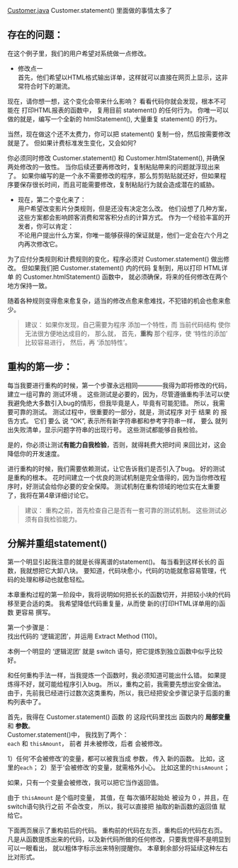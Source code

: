 
[Customer.java](Customer.java) Customer.statement() 里面做的事情太多了

## 存在的问题：

在这个例子里，我们的用户希望对系统做一点修改。

- 修改点一  
首先，他们希望以HTML格式输出详单，这样就可以直接在网页上显示，这非常符合时下的潮流。

现在，请你想一想，这个变化会带来什么影响？ 
看看代码你就会发现，根本不可能在 打印HTML报表的函数中， 复用目前 statement() 的任何行为。 
你唯一可以做的就是，编写一个全新的 htmlStatement(), 大量重复 statement() 的行为。 

当然，现在做这个还不太费力，你可以把 statement() 复制一份，然后按需要修改就是了。
但如果计费标准发生变化，又会如何?

你必须同时修改 Customer.statement() 和 Customer.htmlStatement(), 并确保两处修改的一致性。 
当你后续还要再修改时，复制粘贴帶来的问题就浮现出来了。 
如果你编写的是一个永不需要修改的程序，那么剪剪贴贴就还好，但如果程序要保存很长时间，而且可能需要修改，复制粘贴行为就会造成潜在的威胁。

- 现在，第二个变化来了：  
用户希望改变影片分类规则，但是还没有决定怎么改。 
他们设想了几种方案，这些方案都会影响顾客消费和常客积分点的计算方式。 
作为一个经验丰富的开发者，你可以肯定：  
不论用户提出什么方案，你唯一能够获得的保证就是，他们一定会在六个月之内再次修改它。

为了应付分类规则和计费规则的变化，程序必须对  Customer.statement()  做出修改。 
但如果我们把 Customer.statement() 内的代码 复制到，用以打印 HTML详单 的 Customer.htmlStatement() 函数中，
就必须确保，将来的任何修改在两个地方保持一致。 

随着各种规则变得愈来愈复杂，适当的修改点愈来愈难找，不犯错的机会也愈来愈少。

>建议： 
如果你发现，自己需要为程序 添加一个特性，而 当前代码结构 使你无法很方便地达成目的， 
那么就，
首先，**重构** 那个程序，使 ‘特性的添加’ 比较容易进行， 
然后，再 ‘添加特性’。


## 重构的第一步：
每当我要进行重构的时候，第一个步骤永远相同————我得为即将修改的代码，建立一组可靠的 测试环境 。 
这些测试是必要的，因为，尽管遵循重构手法可以使我避免绝大多数引入bug的情形，但我毕竟是人，毕竟有可能犯错。 
所以，我需要可靠的测试。
测试过程中，很重要的一部分，就是，测试程序 对于 结果 的 报告方式。
它们 要么 说 “OK”, 表示所有新字符串都和参考字符串一样，
    要么 就列出失败清单，显示问题字符串的出现行号。
这些测试都能够自我检验。 

是的，你必须让测试**有能力自我检验**，否则，就得耗费大把时间 来回比对，这会降低你的开发速度。 

进行重构的时候，我们需要依赖测试，让它告诉我们是否引入了bug。 好的测试是重构的根本。
花时间建立一个优良的测试机制是完全值得的，因为当你修改程序时，好测试会给你必要的安全保障。 
测试机制在重构领域的地位实在太重要了，我将在第4章详细讨论它。


>建议： 重构之前，首先检查自己是否有一套可靠的测试机制。 这些测试必须有自我检验能力。

## 分解并重组statement()
第⼀个明显引起我注意的就是⻓得离谱的statement()。
每当看到这样⻓⻓的 函数，我就想把它⼤卸⼋块。
要知道，代码块愈⼩，代码的功能就愈容易管理，代码的处理和移动也就愈轻松。

本章重构过程的第一阶段中，我将说明如何把长长的函数切开，并把较小块的代码移至更合适的类。
我希望降低代码重复量，从而使 新的(打印HTML详单用的)函数 更容易 撰写。

第一个步骤是：  
找出代码的 ‘逻辑泥团’，并运用 Extract Method (110)。 

本例一个明显的 ‘逻辑泥团’ 就是 switch 语句，把它提炼到独立函数中似乎比较好。

和任何重构手法一样，当我提炼一个函数时，我必须知道可能出什么错。
如果提炼得不好，就可能给程序引入bug。 
所以，重构之前，我需要先想出安全做法。 
由于，先前我已经进行过数次这类重构，所以，我已经把安全步骤记录于后面的重构列表中了。

首先，我得在 Customer.statement() 函数 的 这段代码里找出 函数内的 **局部变量** 和 **参数**。  
Customer.statement()中， 我找到了两个：  
`each` 和 `thisAmount`，
前者 并未被修改，后者 会被修改。

1）任何‘不会被修改’的变量，都可以被我当成 参数， 传入 新的函数。 比如，这里的`each`；
2）至于‘会被修改’的变量，就需格外小心。  比如这里的`thisAmount`；

如果，只有一个变量会被修改，我可以把它当作返回值。 

由于 `thisAmount` 是个临时变量，
其值，在 每次循环起始处 被设为 0 ，并且，在switch语句执行之前 不会改变， 
所以，我可以直接把 抽取的新函数的返回值 赋给它。


下⾯两页展⽰了重构前后的代码。
重构前的代码在左页，重构后的代码在右页。
凡是从函数提炼出来的代码，以及新代码所做的任何修改，只要我觉得不是明显到可以⼀眼看出，
就以粗体字标⽰出来特别提醒你。
本章剩余部分将延续这种左右⽐对形式。

